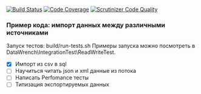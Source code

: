 [![Build Status](https://travis-ci.org/cmygeHm/DataWrench.svg?branch=master)](https://travis-ci.org/cmygeHm/DataWrench)
[![Code Coverage](https://scrutinizer-ci.com/g/cmygeHm/DataWrench/badges/coverage.png?b=master)](https://scrutinizer-ci.com/g/cmygeHm/DataWrench/?branch=master)
[![Scrutinizer Code Quality](https://scrutinizer-ci.com/g/cmygeHm/DataWrench/badges/quality-score.png?b=master)](https://scrutinizer-ci.com/g/cmygeHm/DataWrench/?branch=master)

### Пример кода: импорт данных между различными источниками

Запуск тестов: build/run-tests.sh
Примеры запуска можно посмотреть в DataWrench\IntegrationTest\ReadWriteTest.

- [x] Импорт из csv в sql
- [ ] Научиться читать json и xml данные из потока
- [ ] Написать Perfomance тесты
- [ ] Типизация экспортируемых данных
